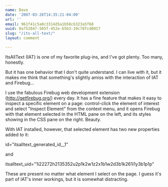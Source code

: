 ```yaml
---
name: Dave
date: '2007-03-26T14:35:21-04:00'
url: ''
email: 961f41c5a0c3314d5a1b58c6323a5f68
uuid: 0a752847-565f-452e-b5b3-19c78fcd8017
slug: "/its-all-text/"
layout: comment

---
```


ItsAllText (IAT) is one of my favorite plug-ins, and I've got plenty. Too many, honestly.

But it has one behavior that I don't quite understand. I can live with it, but it makes me think that something's slightly amiss with the interaction of IAT and Firebug...

I use the fabulous Firebug web development extension (http://getfirebug.org/) every day. It has a fine feature that makes it easy to inspect a specific element on a page: control-click the element of interest and select "Inspect Element" from the context menu, and it opens Firebug with that element selected in the HTML pane on the left, and its styles showing in the CSS pane on the right. Beauty.

With IAT installed, however, that selected element has two new properties added to it:

id="itsalltext_generated_id__1"

and

itsalltext_uid="1i22272h2135352u2p1k2w1z2x1b1w2d3b1k261i1y3b1p1p"

These are present no matter what element I select on the page. I guess it's part of IAT's inner workings, but it is somewhat distracting.
